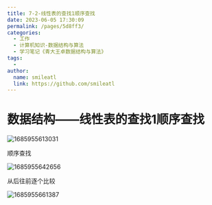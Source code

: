 ```yaml
---
title: 7-2-线性表的查找1顺序查找
date: 2023-06-05 17:30:09
permalink: /pages/5d8ff3/
categories: 
  - 工作
  - 计算机知识-数据结构与算法
  - 学习笔记《青大王卓数据结构与算法》
tags: 
  - 
author: 
  name: smileatl
  link: https://github.com/smileatl
---
```

数据结构——线性表的查找1顺序查找
=================

![1685955613031](/assets/1685955613031.png)

顺序查找

![1685955642656](/assets/1685955642656.png)

从后往前逐个比较

![1685955661387](/assets/1685955661387.png)

  

